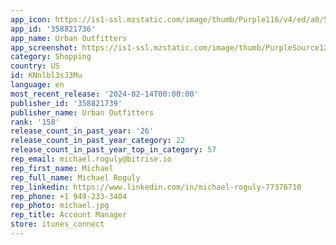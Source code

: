```yaml
---
app_icon: https://is1-ssl.mzstatic.com/image/thumb/Purple116/v4/ed/a0/59/eda0594e-f935-2ab5-1d90-fc62f7bc92f6/AppIcon-1x_U007emarketing-0-7-0-85-220-0.png/1024x1024bb.png
app_id: '358821736'
app_name: Urban Outfitters
app_screenshot: https://is1-ssl.mzstatic.com/image/thumb/PurpleSource126/v4/51/d1/d9/51d1d91e-156a-eb60-b47a-b5324260d0c2/e628978a-de2d-4fa3-b06b-26c9ae2d6f11_iPhone6.5_ENUS_01.jpg/1242x2688bb.png
category: Shopping
country: US
id: KNnlbl3sJ3Mu
language: en
most_recent_release: '2024-02-14T00:00:00'
publisher_id: '358821739'
publisher_name: Urban Outfitters
rank: '158'
release_count_in_past_year: '26'
release_count_in_past_year_category: 22
release_count_in_past_year_top_in_category: 57
rep_email: michael.roguly@bitrise.io
rep_first_name: Michael
rep_full_name: Michael Roguly
rep_linkedin: https://www.linkedin.com/in/michael-roguly-77376710
rep_phone: +1 949-233-3404
rep_photo: michael.jpg
rep_title: Account Manager
store: itunes_connect
---
```


